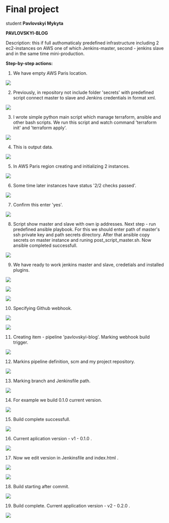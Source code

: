 # Final project

student **Pavlovskyi Mykyta**

**PAVLOVSKYI-BLOG**

Description: this if full authomaticaly predefined infrastructure including 2 ec2-instances on AWS one of which Jenkins-master, second - jenkins slave and in the same time mini-production.

**Step-by-step actions:**

1. We have empty AWS Paris location.

![](https://github.com/nikyta384/DevOps_online_Dnipro_2022Q1Q2/blob/develop/m4/final-project/screenshots/%D0%A1%D0%BD%D0%B8%D0%BC%D0%BE%D0%BA%20%D1%8D%D0%BA%D1%80%D0%B0%D0%BD%D0%B0%20(2).png)

2. Previously, in repository not include folder 'secrets' with predefined script connect master to slave and Jenkins credentials in format xml.

![](https://github.com/nikyta384/DevOps_online_Dnipro_2022Q1Q2/blob/develop/m4/final-project/screenshots/%D0%A1%D0%BD%D0%B8%D0%BC%D0%BE%D0%BA%20%D1%8D%D0%BA%D1%80%D0%B0%D0%BD%D0%B0%20(3).png)

3. I wrote simple python main script which manage terraform, ansible and other bash scripts. We run this script and watch command 'terraform init' and 'terraform apply'.

![](https://github.com/nikyta384/DevOps_online_Dnipro_2022Q1Q2/blob/develop/m4/final-project/screenshots/%D0%A1%D0%BD%D0%B8%D0%BC%D0%BE%D0%BA%20%D1%8D%D0%BA%D1%80%D0%B0%D0%BD%D0%B0%20(4).png)

4. This is output data.

![](https://github.com/nikyta384/DevOps_online_Dnipro_2022Q1Q2/blob/develop/m4/final-project/screenshots/%D0%A1%D0%BD%D0%B8%D0%BC%D0%BE%D0%BA%20%D1%8D%D0%BA%D1%80%D0%B0%D0%BD%D0%B0%20(5).png)

5. In AWS Paris region creating and initializing 2 instances.

![](https://github.com/nikyta384/DevOps_online_Dnipro_2022Q1Q2/blob/develop/m4/final-project/screenshots/%D0%A1%D0%BD%D0%B8%D0%BC%D0%BE%D0%BA%20%D1%8D%D0%BA%D1%80%D0%B0%D0%BD%D0%B0%20(6).png)

6. Some time later instances have status '2/2 checks passed'.

![](https://github.com/nikyta384/DevOps_online_Dnipro_2022Q1Q2/blob/develop/m4/final-project/screenshots/%D0%A1%D0%BD%D0%B8%D0%BC%D0%BE%D0%BA%20%D1%8D%D0%BA%D1%80%D0%B0%D0%BD%D0%B0%20(7).png)

7. Confirm this enter 'yes'.

![](https://github.com/nikyta384/DevOps_online_Dnipro_2022Q1Q2/blob/develop/m4/final-project/screenshots/%D0%A1%D0%BD%D0%B8%D0%BC%D0%BE%D0%BA%20%D1%8D%D0%BA%D1%80%D0%B0%D0%BD%D0%B0%20(8).png)

8. Script show master and slave with own ip addresses. Next step - run predefined ansible playbook. For this we should enter path of master's ssh private key and path secrets directory. After that ansible copy secrets on master instance and runing post_script_master.sh. Now ansible completed successfull.

![](https://github.com/nikyta384/DevOps_online_Dnipro_2022Q1Q2/blob/develop/m4/final-project/screenshots/%D0%A1%D0%BD%D0%B8%D0%BC%D0%BE%D0%BA%20%D1%8D%D0%BA%D1%80%D0%B0%D0%BD%D0%B0%20(10).png)

9. We have ready to work jenkins master and slave, credetials and installed plugins.

![](https://github.com/nikyta384/DevOps_online_Dnipro_2022Q1Q2/blob/develop/m4/final-project/screenshots/%D0%A1%D0%BD%D0%B8%D0%BC%D0%BE%D0%BA%20%D1%8D%D0%BA%D1%80%D0%B0%D0%BD%D0%B0%20(11).png)

![](https://github.com/nikyta384/DevOps_online_Dnipro_2022Q1Q2/blob/develop/m4/final-project/screenshots/%D0%A1%D0%BD%D0%B8%D0%BC%D0%BE%D0%BA%20%D1%8D%D0%BA%D1%80%D0%B0%D0%BD%D0%B0%20(12).png)

![](https://github.com/nikyta384/DevOps_online_Dnipro_2022Q1Q2/blob/develop/m4/final-project/screenshots/%D0%A1%D0%BD%D0%B8%D0%BC%D0%BE%D0%BA%20%D1%8D%D0%BA%D1%80%D0%B0%D0%BD%D0%B0%20(13).png)

10. Specifying Github webhook.

![](https://github.com/nikyta384/DevOps_online_Dnipro_2022Q1Q2/blob/develop/m4/final-project/screenshots/%D0%A1%D0%BD%D0%B8%D0%BC%D0%BE%D0%BA%20%D1%8D%D0%BA%D1%80%D0%B0%D0%BD%D0%B0%20(14).png)

![](https://github.com/nikyta384/DevOps_online_Dnipro_2022Q1Q2/blob/develop/m4/final-project/screenshots/%D0%A1%D0%BD%D0%B8%D0%BC%D0%BE%D0%BA%20%D1%8D%D0%BA%D1%80%D0%B0%D0%BD%D0%B0%20(15).png)

11. Creating item - pipeline 'pavlovskyi-blog'. Marking webhook build trigger.

![](https://github.com/nikyta384/DevOps_online_Dnipro_2022Q1Q2/blob/develop/m4/final-project/screenshots/%D0%A1%D0%BD%D0%B8%D0%BC%D0%BE%D0%BA%20%D1%8D%D0%BA%D1%80%D0%B0%D0%BD%D0%B0%20(16).png)

12. Markins pipeline definition, scm and my project repository.

![](https://github.com/nikyta384/DevOps_online_Dnipro_2022Q1Q2/blob/develop/m4/final-project/screenshots/%D0%A1%D0%BD%D0%B8%D0%BC%D0%BE%D0%BA%20%D1%8D%D0%BA%D1%80%D0%B0%D0%BD%D0%B0%20(17).png)

13. Marking branch and Jenkinsfile path.

![](https://github.com/nikyta384/DevOps_online_Dnipro_2022Q1Q2/blob/develop/m4/final-project/screenshots/%D0%A1%D0%BD%D0%B8%D0%BC%D0%BE%D0%BA%20%D1%8D%D0%BA%D1%80%D0%B0%D0%BD%D0%B0%20(18).png)

14. For example we build 0.1.0 current version.

![](https://github.com/nikyta384/DevOps_online_Dnipro_2022Q1Q2/blob/develop/m4/final-project/screenshots/%D0%A1%D0%BD%D0%B8%D0%BC%D0%BE%D0%BA%20%D1%8D%D0%BA%D1%80%D0%B0%D0%BD%D0%B0%20(19).png)

15. Build complete successfull.

![](https://github.com/nikyta384/DevOps_online_Dnipro_2022Q1Q2/blob/develop/m4/final-project/screenshots/%D0%A1%D0%BD%D0%B8%D0%BC%D0%BE%D0%BA%20%D1%8D%D0%BA%D1%80%D0%B0%D0%BD%D0%B0%20(20).png)

16. Current aplication version - v1 - 0.1.0 .

![](https://github.com/nikyta384/DevOps_online_Dnipro_2022Q1Q2/blob/develop/m4/final-project/screenshots/%D0%A1%D0%BD%D0%B8%D0%BC%D0%BE%D0%BA%20%D1%8D%D0%BA%D1%80%D0%B0%D0%BD%D0%B0%20(21).png)

17. Now we edit version in Jenkinsfile and index.html .

![](https://github.com/nikyta384/DevOps_online_Dnipro_2022Q1Q2/blob/develop/m4/final-project/screenshots/%D0%A1%D0%BD%D0%B8%D0%BC%D0%BE%D0%BA%20%D1%8D%D0%BA%D1%80%D0%B0%D0%BD%D0%B0%20(24).png)

![](https://github.com/nikyta384/DevOps_online_Dnipro_2022Q1Q2/blob/develop/m4/final-project/screenshots/%D0%A1%D0%BD%D0%B8%D0%BC%D0%BE%D0%BA%20%D1%8D%D0%BA%D1%80%D0%B0%D0%BD%D0%B0%20(25).png)

18. Build starting after commit.

![](https://github.com/nikyta384/DevOps_online_Dnipro_2022Q1Q2/blob/develop/m4/final-project/screenshots/%D0%A1%D0%BD%D0%B8%D0%BC%D0%BE%D0%BA%20%D1%8D%D0%BA%D1%80%D0%B0%D0%BD%D0%B0%20(26).png)

19. Build complete. Current application version - v2 - 0.2.0 .

![](https://github.com/nikyta384/DevOps_online_Dnipro_2022Q1Q2/blob/develop/m4/final-project/screenshots/%D0%A1%D0%BD%D0%B8%D0%BC%D0%BE%D0%BA%20%D1%8D%D0%BA%D1%80%D0%B0%D0%BD%D0%B0%20(27).png)

